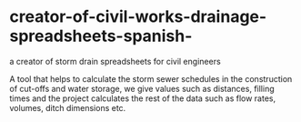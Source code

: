 # creator-of-civil-works-drainage-spreadsheets-spanish-
a creator of storm drain spreadsheets for civil engineers


A tool that helps to calculate the storm sewer schedules in the construction of cut-offs and water storage, we give values such as distances, filling times and the project calculates the rest of the data such as flow rates, volumes, ditch dimensions etc. 
